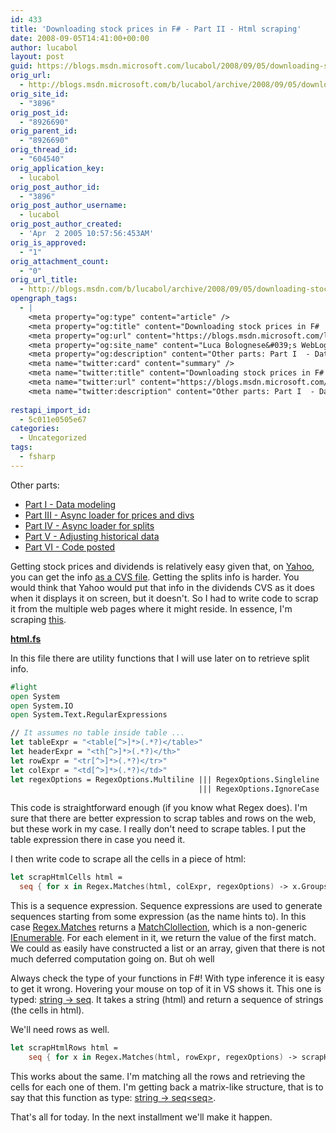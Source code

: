```yaml
---
id: 433
title: 'Downloading stock prices in F# - Part II - Html scraping'
date: 2008-09-05T14:41:00+00:00
author: lucabol
layout: post
guid: https://blogs.msdn.microsoft.com/lucabol/2008/09/05/downloading-stock-prices-in-f-part-ii-html-scraping/
orig_url:
  - http://blogs.msdn.microsoft.com/b/lucabol/archive/2008/09/05/downloading-stock-prices-in-f-part-ii-html-scraping.aspx
orig_site_id:
  - "3896"
orig_post_id:
  - "8926690"
orig_parent_id:
  - "8926690"
orig_thread_id:
  - "604540"
orig_application_key:
  - lucabol
orig_post_author_id:
  - "3896"
orig_post_author_username:
  - lucabol
orig_post_author_created:
  - 'Apr  2 2005 10:57:56:453AM'
orig_is_approved:
  - "1"
orig_attachment_count:
  - "0"
orig_url_title:
  - http://blogs.msdn.com/b/lucabol/archive/2008/09/05/downloading-stock-prices-in-f-part-ii-html-scraping.aspx
opengraph_tags:
  - |
    <meta property="og:type" content="article" />
    <meta property="og:title" content="Downloading stock prices in F#  - Part II  - Html scraping" />
    <meta property="og:url" content="https://blogs.msdn.microsoft.com/lucabol/2008/09/05/downloading-stock-prices-in-f-part-ii-html-scraping/" />
    <meta property="og:site_name" content="Luca Bolognese&#039;s WebLog" />
    <meta property="og:description" content="Other parts: Part I  - Data modeling Part III  - Async loader for prices and divs Part IV  - Async loader for splits Part V  - Adjusting historical data Part VI  - Code posted Getting stock prices and dividends is relatively easy given that, on Yahoo, you can get the info as a CVS file...." />
    <meta name="twitter:card" content="summary" />
    <meta name="twitter:title" content="Downloading stock prices in F#  - Part II  - Html scraping" />
    <meta name="twitter:url" content="https://blogs.msdn.microsoft.com/lucabol/2008/09/05/downloading-stock-prices-in-f-part-ii-html-scraping/" />
    <meta name="twitter:description" content="Other parts: Part I  - Data modeling Part III  - Async loader for prices and divs Part IV  - Async loader for splits Part V  - Adjusting historical data Part VI  - Code posted Getting stock prices and dividends is relatively easy given that, on Yahoo, you can get the info as a CVS file...." />
    
restapi_import_id:
  - 5c011e0505e67
categories:
  - Uncategorized
tags:
  - fsharp
---
```

Other parts:

  * [Part I  - Data modeling](http://blogs.msdn.com/lucabol/archive/2008/08/29/downloading-stock-prices-in-f-part-i-data-modeling.aspx)
  * [Part III  - Async loader for prices and divs](http://blogs.msdn.com/lucabol/archive/2008/09/12/downloading-stock-prices-in-f-part-iii-async-loader-for-prices-and-divs.aspx)
  * [Part IV  - Async loader for splits](http://blogs.msdn.com/lucabol/archive/2008/09/19/downloading-stock-prices-in-f-part-iv-async-loader-for-splits.aspx)
  * [Part V  - Adjusting historical data](http://blogs.msdn.com/lucabol/archive/2008/09/26/downloading-stock-prices-in-f-part-v-adjusting-historical-data.aspx)
  * [Part VI  - Code posted](http://blogs.msdn.com/lucabol/archive/2008/10/20/downloading-stock-prices-in-f-part-vi-code-posted.aspx)

Getting stock prices and dividends is relatively easy given that, on [Yahoo](http://finance.yahoo.com/q/hp?s=GE), you can get the info [as a CVS file](http://ichart.finance.yahoo.com/table.csv?s=GE&a=00&b=2&c=1962&d=08&e=5&f=2008&g=d&ignore=.csv). Getting the splits info is harder. You would think that Yahoo would put that info in the dividends CVS as it does when it displays it on screen, but it doesn't. So I had to write code to scrap it from the multiple web pages where it might reside. In essence, I'm scraping [this](http://finance.yahoo.com/q/hp?s=GE&a=00&b=2&c=1962&d=08&e=5&f=2008&g=v).

**<u>html.fs</u>**

In this file there are utility functions that I will use later on to retrieve split info. 

```fsharp
#light
open System
open System.IO
open System.Text.RegularExpressions

// It assumes no table inside table ...
let tableExpr = "<table[^>]*>(.*?)</table>"
let headerExpr = "<th[^>]*>(.*?)</th>"
let rowExpr = "<tr[^>]*>(.*?)</tr>"
let colExpr = "<td[^>]*>(.*?)</td>"
let regexOptions = RegexOptions.Multiline ||| RegexOptions.Singleline 
                                          ||| RegexOptions.IgnoreCase
```

This code is straightforward enough (if you know what Regex does). I'm sure that there are better expression to scrap tables and rows on the web, but these work in my case. I really don't need to scrape tables. I put the table expression there in case you need it.

I then write code to scrape all the cells in a piece of html:

```fsharp
let scrapHtmlCells html =
  seq { for x in Regex.Matches(html, colExpr, regexOptions) -> x.Groups.Item(1).ToString()}            
```

This is a sequence expression. Sequence expressions are used to generate sequences starting from some expression (as the name hints to). In this case <u>Regex.Matches</u> returns a <u>MatchClollection</u>, which is a non-generic <u>IEnumerable</u>. For each element in it, we return the value of the first match. We could as easily have constructed a list or an array, given that there is not much deferred computation going on. But oh well

Always check the type of your functions in F#! With type inference it is easy to get it wrong. Hovering your mouse on top of it in VS shows it. This one is typed: <u>string -> seq<string></u>. It takes a string (html) and return a sequence of strings (the cells in html).

We'll need rows as well.

```fsharp
let scrapHtmlRows html =
    seq { for x in Regex.Matches(html, rowExpr, regexOptions) -> scrapHtmlCells x.Value }
```

This works about the same. I'm matching all the rows and retrieving the cells for each one of them. I'm getting back a matrix-like structure, that is to say that this function as type: <u>string -> seq<seq<string>></u>.

That's all for today. In the next installment we'll make it happen.
